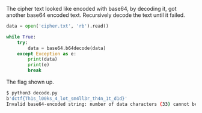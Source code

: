 
The cipher text looked like encoded with base64, by decoding it, got another base64 encoded text. Recursively decode the text until it failed.

```python
data = open('cipher.txt', 'rb').read()

while True:
    try:
        data = base64.b64decode(data)
    except Exception as e:
        print(data)
        print(e)
        break
```

The flag shown up.

```bash
$ python3 decode.py 
b'dctf{Th1s_l00ks_4_lot_sm4ll3r_th4n_1t_d1d}'
Invalid base64-encoded string: number of data characters (33) cannot be 1 more than a multiple of 4
```
